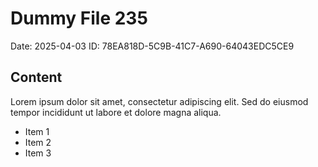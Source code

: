 # Dummy File 235

Date: 2025-04-03
ID: 78EA818D-5C9B-41C7-A690-64043EDC5CE9

## Content

Lorem ipsum dolor sit amet, consectetur adipiscing elit.
Sed do eiusmod tempor incididunt ut labore et dolore magna aliqua.

* Item 1
* Item 2
* Item 3
